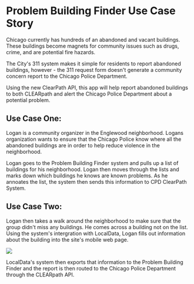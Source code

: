 # Problem Building Finder Use Case Story 

Chicago currently has hundreds of an abandoned and vacant buildings. These buildings become magnets for community issues such as drugs, crime, and are potential fire hazards. 

The City's 311 system makes it simple for residents to report abandoned buildings, however - the 311 request form doesn't generate a community concern report to the Chicago Police Department. 

Using the new ClearPath API, this app will help report abandoned buildings to both CLEARpath and alert the Chicago Police Department about a potential problem. 

## Use Case One: 

Logan is a community organizer in the Englewood neighborhood. Logans organization wants to ensure that the Chicago Police know where all the abandoned buildings are in order to help reduce violence in the neighborhood. 

Logan goes to the Problem Building Finder system and pulls up a list of buildings for his neighborhood. Logan then moves through the lists and marks down which buildings he knows are known problems. As he annoates the list, the system then sends this information to CPD ClearPath System. 

## Use Case Two: 

Logan then takes a walk around the neighborhood to make sure that the group didn't miss any buildings. He comes across a building not on the list. Using the system's intergration with LocalData, Logan fills out information about the building into the site's mobile web page. 

[![](http://farm9.staticflickr.com/8223/8341099561_0be25e6698_z.jpg)][1]

LocalData's system then exports that information to the Problem Building Finder and the report is then routed to the Chicago Police Department through the CLEARpath API. 

 

[1]:	http://farm9.staticflickr.com/8223/8341099561_0be25e6698_z.jpg

[1]:	http://farm9.staticflickr.com/8223/8341099561_0be25e6698_z.jpg
